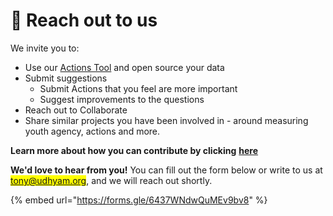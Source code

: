 # 👥 Reach out to us

We invite you to:

* Use our [Actions Tool](../tool-version-1/actions-tool/download-the-actions-tool/) and open source your data
* Submit suggestions
  * Submit Actions that you feel are more important
  * Suggest improvements to the questions
* Reach out to Collaborate
* Share similar projects you have been involved in - around measuring youth agency, actions and more.

**Learn more about how you can contribute by clicking** [**here**](../actions-data/contributing-guidelines/)

**We'd love to hear from you!** You can fill out the form below or write to us at <mark style="color:blue;">tony@udhyam.org</mark>, and we will reach out shortly.

{% embed url="https://forms.gle/6437WNdwQuMEv9bv8" %}
